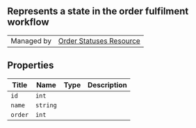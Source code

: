 ## Represents a state in the order fulfilment workflow

|||
|---|---|
| Managed by | [Order Statuses Resource](/api/stores/v2/order_statuses)


## Properties

| Title | Name | Type | Description |
| --- | --- | --- | --- |
| `id` | `int` |
| `name` | `string` |
| `order` | `int` |
